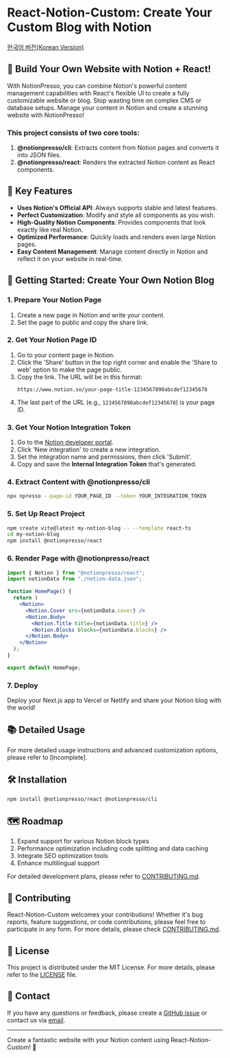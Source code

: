 # React-Notion-Custom: Create Your Custom Blog with Notion

[한국어 버전(Korean Version)](./README-KR.md)

## 🚀 Build Your Own Website with Notion + React!

With NotionPresso, you can combine Notion's powerful content management capabilities with React's flexible UI to create a fully customizable website or blog. Stop wasting time on complex CMS or database setups. Manage your content in Notion and create a stunning website with NotionPresso!

### This project consists of two core tools:

1. **@notionpresso/cli**: Extracts content from Notion pages and converts it into JSON files.
2. **@notionpresso/react**: Renders the extracted Notion content as React components.

## 🌟 Key Features

- **Uses Notion's Official API**: Always supports stable and latest features.
- **Perfect Customization**: Modify and style all components as you wish.
- **High-Quality Notion Components**: Provides components that look exactly like real Notion.
- **Optimized Performance**: Quickly loads and renders even large Notion pages.
- **Easy Content Management**: Manage content directly in Notion and reflect it on your website in real-time.

## 🚀 Getting Started: Create Your Own Notion Blog

### 1. Prepare Your Notion Page

1. Create a new page in Notion and write your content.
2. Set the page to public and copy the share link.

### 2. Get Your Notion Page ID

1. Go to your content page in Notion.
2. Click the 'Share' button in the top right corner and enable the 'Share to web' option to make the page public.
3. Copy the link. The URL will be in this format:
   ```
   https://www.notion.so/your-page-title-1234567890abcdef12345678
   ```
4. The last part of the URL (e.g., `1234567890abcdef12345678`) is your page ID.

### 3. Get Your Notion Integration Token

1. Go to the [Notion developer portal](https://www.notion.so/my-integrations).
2. Click 'New integration' to create a new integration.
3. Set the integration name and permissions, then click 'Submit'.
4. Copy and save the **Internal Integration Token** that's generated.

### 4. Extract Content with @notionpresso/cli

```bash
npx npresso --page-id YOUR_PAGE_ID --token YOUR_INTEGRATION_TOKEN
```

### 5. Set Up React Project

```bash
npm create vite@latest my-notion-blog -- --template react-ts
cd my-notion-blog
npm install @notionpresso/react
```

### 6. Render Page with @notionpresso/react

```jsx
import { Notion } from "@notionpresso/react";
import notionData from "./notion-data.json";

function HomePage() {
  return (
    <Notion>
      <Notion.Cover src={notionData.cover} />
      <Notion.Body>
        <Notion.Title title={notionData.title} />
        <Notion.Blocks blocks={notionData.blocks} />
      </Notion.Body>
    </Notion>
  );
}

export default HomePage;
```

### 7. Deploy

Deploy your Next.js app to Vercel or Netlify and share your Notion blog with the world!

## 📚 Detailed Usage

For more detailed usage instructions and advanced customization options, please refer to [Incomplete].

## 🛠 Installation

```bash
npm install @notionpresso/react @notionpresso/cli
```

## 🗺 Roadmap

1. Expand support for various Notion block types
2. Performance optimization including code splitting and data caching
3. Integrate SEO optimization tools
4. Enhance multilingual support

For detailed development plans, please refer to [CONTRIBUTING.md](./CONTRIBUTING.md).

## 🤝 Contributing

React-Notion-Custom welcomes your contributions! Whether it's bug reports, feature suggestions, or code contributions, please feel free to participate in any form. For more details, please check [CONTRIBUTING.md](./CONTRIBUTING.md).

## 📄 License

This project is distributed under the MIT License. For more details, please refer to the [LICENSE](./LICENSE) file.

## 📮 Contact

If you have any questions or feedback, please create a [GitHub issue](https://github.com/notionpresso/react/issues) or contact us via [email](https://helper.notionpresso@gmail.com).

---

Create a fantastic website with your Notion content using React-Notion-Custom! 🎉
